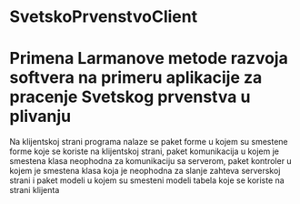 # SvetskoPrvenstvoClient
# Primena Larmanove metode razvoja softvera na primeru aplikacije za pracenje Svetskog prvenstva u plivanju
Na klijentskoj strani programa nalaze se paket forme u kojem su smestene forme koje se koriste na klijentskoj strani, paket komunikacija u kojem je smestena klasa neophodna 
za komunikaciju sa serverom, paket kontroler u kojem je smestena klasa koja je neophodna za slanje zahteva serverskoj strani i paket modeli u kojem su smesteni modeli tabela 
koje se koriste na strani klijenta
